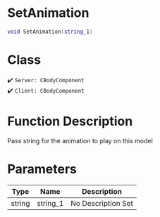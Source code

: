 # SetAnimation
```lua
void SetAnimation(string_1)
```
# Class
✔️ `Server: CBodyComponent`  
✔️ `Client: CBodyComponent`  

# Function Description
Pass string for the animation to play on this model
# Parameters
Type|Name|Description
--|--|--
string|string_1|No Description Set

